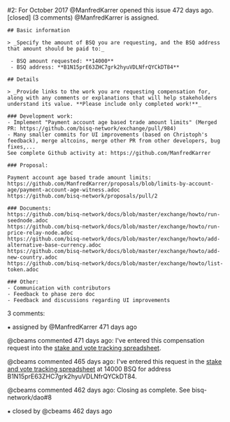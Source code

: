 #2:  For October 2017
@ManfredKarrer opened this issue 472 days ago.  [closed] (3 comments)
@ManfredKarrer is assigned. 

    ## Basic information
    
    > _Specify the amount of BSQ you are requesting, and the BSQ address that amount should be paid to:_
    
     - BSQ amount requested: **14000**
     - BSQ address: **B1N15prE63ZHC7grk2hyuVDLNfrQYCkDT84**
    
    ## Details
    
    > _Provide links to the work you are requesting compensation for, along with any comments or explanations that will help stakeholders understand its value. **Please include only completed work!**_
    
    ### Development work:
    - Implement "Payment account age based trade amount limits" (Merged PR: https://github.com/bisq-network/exchange/pull/984)
    - Many smaller commits for UI improvements (based on Christoph's feedback), merge altcoins, merge other PR from other developers, bug fixes,...
    See complete Github activity at: https://github.com/ManfredKarrer
    
    ### Proposal:
    
    Payment account age based trade amount limits:
    https://github.com/ManfredKarrer/proposals/blob/limits-by-account-age/payment-account-age-witness.adoc
    https://github.com/bisq-network/proposals/pull/2
    
    ### Documents:
    https://github.com/bisq-network/docs/blob/master/exchange/howto/run-seednode.adoc
    https://github.com/bisq-network/docs/blob/master/exchange/howto/run-price-relay-node.adoc
    https://github.com/bisq-network/docs/blob/master/exchange/howto/add-alternative-base-currency.adoc
    https://github.com/bisq-network/docs/blob/master/exchange/howto/add-new-country.adoc
    https://github.com/bisq-network/docs/blob/master/exchange/howto/list-token.adoc
    
    ### Other:
    - Communication with contributors
    - Feedback to phase zero doc
    - Feedback and discussions regarding UI improvements


3 comments:

⁕ assigned by @ManfredKarrer 471 days ago

@cbeams commented 471 days ago:
    I've entered this compensation request into the [stake and vote tracking spreadsheet](https://docs.google.com/spreadsheets/d/1xlXDswj3251BPCOcII-UyWlX7o7jMkfYBE-IZ5te5Ck/edit#gid=0).


@cbeams commented 465 days ago:
    I've entered this request in the [stake and vote tracking spreadsheet](https://docs.google.com/spreadsheets/d/1xlXDswj3251BPCOcII-UyWlX7o7jMkfYBE-IZ5te5Ck/edit#gid=0) at 14000 BSQ for address B1N15prE63ZHC7grk2hyuVDLNfrQYCkDT84.


@cbeams commented 462 days ago:
    Closing as complete. See bisq-network/dao#8


⁕ closed by @cbeams 462 days ago

